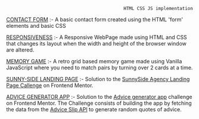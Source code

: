                                                 HTML CSS JS implementation 

[CONTACT FORM](https://vineetttt.github.io/HTML_CSS_JS/ContactForm/) :- A basic contact form created using the HTML 'form' elements and basic CSS 

[RESPONSIVENESS](https://vineetttt.github.io/HTML_CSS_JS/Responsiveness/) :- A Responsive WebPage made using HTML and CSS that changes its layout when the width and height of the browser window are altered. 

[MEMORY GAME](https://vineetttt.github.io/HTML_CSS_JS/MemoryGame/index.html) :- A retro grid based memory game made using Vanilla JavaScript where you need to match pairs by turning over 2 cards at a time.

[SUNNY-SIDE LANDING PAGE](https://vineetttt.github.io/HTML_CSS_JS/SunnySide%20Landing%20Page/) :- Solution to the [SunnySide Agency Landing Page Callenge](https://www.frontendmentor.io/challenges/sunnyside-agency-landing-page-7yVs3B6ef) on Frontend Mentor.

[ADVICE GENERATOR APP](https://vineetttt.github.io/HTML_CSS_JS/AdviceGeneratorApp/) :- Solution to the [Advice generator app](https://www.frontendmentor.io/challenges/advice-generator-app-QdUG-13db) challenge on Frontend Mentor. The Challenge consists of building the app by fetching the data from the [Advice Slip API](https://api.adviceslip.com/) to generate random quotes of advice.
